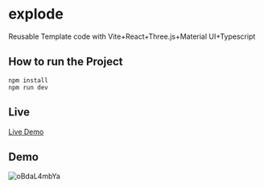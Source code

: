 # explode
Reusable Template code with Vite+React+Three.js+Material UI+Typescript

## How to run the Project
```javscript
npm install 
npm run dev
```

## Live

[Live Demo](https://afraj-attar.github.io/explode/)

## Demo
![oBdaL4mbYa](https://user-images.githubusercontent.com/84125955/167296703-737910c1-b81f-4fe8-81b7-4500f21f9a7c.gif)
